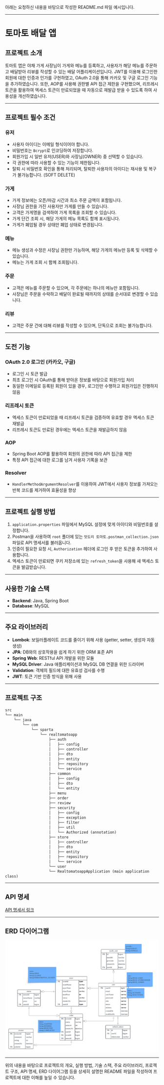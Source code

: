 아래는 요청하신 내용을 바탕으로 작성한 README.md 파일 예시입니다.

---

# 토마토 배달 앱

## 프로젝트 소개
토마토 앱은 야채 가게 사장님이 가게와 메뉴를 등록하고, 사용자가 해당 메뉴를 주문하고 배달받아 리뷰를 작성할 수 있는 배달 어플리케이션입니다. JWT를 이용해 로그인한 회원에 대한 인증과 인가를 구현하였고, OAuth 2.0을 통해 카카오 및 구글 로그인 기능을 추가하였습니다. 또한, AOP를 사용해 권한별 API 접근 제한을 구현했으며, 리프레시 토큰을 활용하여 엑세스 토큰이 만료되었을 때 자동으로 재발급 받을 수 있도록 하여 사용성을 개선하였습니다.

---

## 프로젝트 필수 조건

### 유저
- 사용자 아이디는 이메일 형식이어야 합니다.
- 비밀번호는 `Bcrypt`로 인코딩하여 저장합니다.
- 회원가입 시 일반 유저(USER)와 사장님(OWNER) 중 선택할 수 있습니다.
- 각 권한에 따라 사용할 수 있는 기능이 제한됩니다.
- 탈퇴 시 비밀번호 확인을 통해 처리되며, 탈퇴한 사용자의 아이디는 재사용 및 복구가 불가능합니다. (SOFT DELETE)

### 가게
- 가게 정보에는 오픈/마감 시간과 최소 주문 금액이 포함됩니다.
- 사장님 권한을 가진 사용자만 가게를 만들 수 있습니다.
- 고객은 가게명을 검색하여 가게 목록을 조회할 수 있습니다.
- 가게 단건 조회 시, 해당 가게의 메뉴 목록도 함께 표시됩니다.
- 가게가 폐업될 경우 상태만 폐업 상태로 변경됩니다.

### 메뉴
- 메뉴 생성과 수정은 사장님 권한만 가능하며, 해당 가게의 메뉴만 등록 및 삭제할 수 있습니다.
- 메뉴는 가게 조회 시 함께 조회됩니다.

### 주문
- 고객은 메뉴를 주문할 수 있으며, 각 주문에는 하나의 메뉴만 포함됩니다.
- 사장님은 주문을 수락하고 배달이 완료될 때까지의 상태를 순서대로 변경할 수 있습니다.

### 리뷰
- 고객은 주문 건에 대해 리뷰를 작성할 수 있으며, 단독으로 조회는 불가능합니다.

---

## 도전 기능

### OAuth 2.0 로그인 (카카오, 구글)
- 로그인 시 토큰 발급
- 최초 로그인 시 OAuth를 통해 받아온 정보를 바탕으로 회원가입 처리
- 동일한 이메일로 등록된 회원이 있을 경우, 로그인만 수행하고 회원가입은 진행하지 않음

### 리프레시 토큰
- 엑세스 토큰이 만료되었을 때 리프레시 토큰을 검증하여 유효할 경우 엑세스 토큰 재발급
- 리프레시 토큰도 만료된 경우에는 엑세스 토큰을 재발급하지 않음

### AOP
- Spring Boot AOP를 활용하여 회원의 권한에 따라 API 접근을 제한
- 특정 API 접근에 대한 로그를 남겨 사용자 기록을 보관

### Resolver
- `HandlerMethodArgumentResolver`를 이용하여 JWT에서 사용자 정보를 가져오는 반복 코드를 제거하여 효율성을 향상

---

## 프로젝트 실행 방법

1. `application.properties` 파일에서 MySQL 설정에 맞게 아이디와 비밀번호를 설정합니다.
2. Postman을 사용하여 `root` 폴더에 있는 `맛도리 토마토.postman_collection.json` 파일로 API 명세서를 불러옵니다.
3. 인증이 필요한 요청 시, `Authorization` 헤더에 로그인 후 받은 토큰을 추가하여 사용합니다.
4. 엑세스 토큰이 만료되면 쿠키 저장소에 있는 `refresh_token`을 사용해 새 엑세스 토큰을 발급받습니다.

---

## 사용한 기술 스택

- **Backend**: Java, Spring Boot
- **Database**: MySQL

---

## 주요 라이브러리

- **Lombok**: 보일러플레이트 코드를 줄이기 위해 사용 (getter, setter, 생성자 자동 생성)
- **JPA**: DB와의 상호작용을 쉽게 하기 위한 ORM 표준 API
- **Spring Web**: RESTful API 개발을 위한 모듈
- **MySQL Driver**: Java 애플리케이션과 MySQL DB 연결을 위한 드라이버
- **Validation**: 객체의 필드에 대한 유효성 검사를 수행
- **JWT**: 토큰 기반 인증 방식을 위해 사용

---

## 프로젝트 구조

```
src
└── main
    └── java
        └── com
            └── sparta
                └── realtomatoapp
                    ├── auth
                    │   ├── config
                    │   ├── controller
                    │   ├── dto
                    │   ├── entity
                    │   ├── repository
                    │   └── service
                    ├── common
                    │   ├── config
                    │   ├── dto
                    │   └── entity
                    ├── menu
                    ├── order
                    ├── review
                    ├── security
                    │   ├── config
                    │   ├── exception
                    │   ├── filter
                    │   ├── util
                    │   └── Authorized (annotation)
                    ├── store
                    │   ├── controller
                    │   ├── dto
                    │   ├── entity
                    │   ├── repository
                    │   └── service
                    └── user
                    └── RealtomatoappApplication (main application class)
```

---

## API 명세

[API 명세서 링크](https://documenter.getpostman.com/view/38711511/2sAY518fEL)

---

## ERD 다이어그램

![ERD](ERD-1.png)

--- 

위의 내용을 바탕으로 프로젝트의 개요, 실행 방법, 기술 스택, 주요 라이브러리, 프로젝트 구조, API 명세, ERD 다이어그램 등을 상세히 설명한 README 파일을 작성하여 프로젝트에 대한 이해를 높일 수 있습니다.
